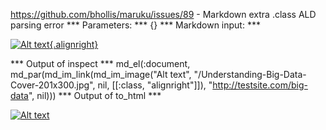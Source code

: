 https://github.com/bhollis/maruku/issues/89 - Markdown extra .class ALD parsing error
*** Parameters: ***
{}
*** Markdown input: ***

[![Alt text](/Understanding-Big-Data-Cover-201x300.jpg){.alignright}](http://testsite.com/big-data)

*** Output of inspect ***
md_el(:document, 
  md_par(md_im_link(md_im_image("Alt text", "/Understanding-Big-Data-Cover-201x300.jpg", nil, [[:class, "alignright"]]), "http://testsite.com/big-data", nil)))
*** Output of to_html ***
<p><a href="http://testsite.com/big-data"><img class="alignright" src="/Understanding-Big-Data-Cover-201x300.jpg" alt="Alt text" /></a></p>
